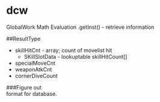 # dcw
GlobalWork
Math Evaluation
.getInst() - retrieve information

##ResultType
* skillHitCnt - array; count of movelist hit <br>
  * SKillSlotData - lookuptable skillHitCount[]
* specialMoveCnt
* weaponAtkCnt
* cornerDiveCount


###Figure out <br />
format for database. <br />
